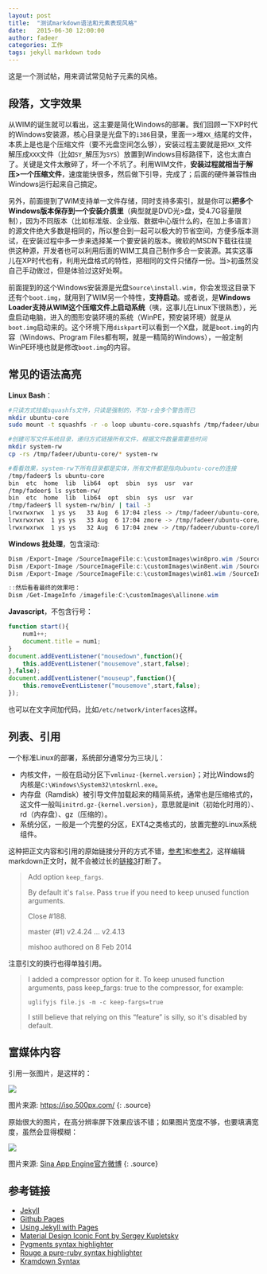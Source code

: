 ```yaml
---
layout: post
title:  "测试markdown语法和元素表现风格"
date:   2015-06-30 12:00:00
author: fadeer
categories: 工作
tags: jekyll markdown todo
---
```


这是一个测试帖，用来调试常见帖子元素的风格。

段落，文字效果
----
从WIM的诞生就可以看出，这主要是简化Windows的部署。我们回顾一下XP时代的Windows安装源，核心目录是光盘下的`i386`目录，里面一>堆`XX_`结尾的文件，本质上是也是个压缩文件（要不光盘空间怎么够），安装过程主要就是把`XX_`文件解压成`XXX`文件（比如`SY_`解压为`SYS`）放置到Windows目标路径下，这也太直白了。关键是文件太散碎了，坏一个不坑了。利用WIM文件，**安装过程就相当于解压>一个压缩文件**，速度能快很多，然后做下引导，完成了；后面的硬件兼容性由Windows运行起来自己搞定。

另外，前面提到了WIM支持单一文件存储，同时支持多索引，就是你可以**把多个Windows版本保存到一个安装介质里**（典型就是DVD光>盘，受4.7G容量限制），因为不同版本（比如标准版、企业版、数据中心版什么的，在加上多语言）的源文件绝大多数是相同的，所以整合到一起可以极大的节省空间，方便多版本测试，在安装过程中多一步来选择某一个要安装的版本。微软的MSDN下载往往提供这种源，开发者也可以利用后面的WIM工具自己制作多合一安装源。其实这事儿在XP时代也有，利用光盘格式的特性，把相同的文件只储存一份。当>初虽然没自己手动做过，但是体验过这好处啊。

前面提到的这个Windows安装源是光盘`Source\install.wim`，你会发现这目录下还有个`boot.img`，就用到了WIM另一个特性，**支持启动**。或者说，是**Windows Loader支持从WIM这个压缩文件上启动系统**（咦，这事儿在Linux下很熟悉），光盘启动电脑，进入的图形安装环境的系统（WinPE，预安装环境）就是从`boot.img`启动来的。这个环境下用`diskpart`可以看到一个X盘，就是`boot.img`的内容（Windows、Program Files都有啊，就是一精简的Windows），一般定制WinPE环境也就是修改`boot.img`的内容。

常见的语法高亮
----
**Linux Bash**：

~~~ bash
#只读方式挂载squashfs文件，只读是强制的，不加-r会多个警告而已
mkdir ubuntu-core
sudo mount -t squashfs -r -o loop ubuntu-core.squashfs /tmp/fadeer/ubuntu-core/

#创建可写文件系统目录，递归方式链接所有文件，根据文件数量需要些时间
mkdir system-rw
cp -rs /tmp/fadeer/ubuntu-core/* system-rw

#看看效果，system-rw下所有目录都是实体，所有文件都是指向ubuntu-core的连接
/tmp/fadeer$ ls ubuntu-core
bin  etc  home  lib  lib64  opt  sbin  sys  usr  var
/tmp/fadeer$ ls system-rw/
bin  etc  home  lib  lib64  opt  sbin  sys  usr  var
/tmp/fadeer$ ll system-rw/bin/ | tail -3
lrwxrwxrwx  1 ys ys   33 Aug  6 17:04 zless -> /tmp/fadeer/ubuntu-core/bin/zless*
lrwxrwxrwx  1 ys ys   33 Aug  6 17:04 zmore -> /tmp/fadeer/ubuntu-core/bin/zmore*
lrwxrwxrwx  1 ys ys   32 Aug  6 17:04 znew -> /tmp/fadeer/ubuntu-core/bin/znew*
~~~

**Windows 批处理**，包含滚动:

~~~ powershell
Dism /Export-Image /SourceImageFile:c:\customImages\win8pro.wim /SourceIndex:1 /DestinationImageFile:c:\customImages\allinone.wim /DestinationName:"Windows 8 Professional"
Dism /Export-Image /SourceImageFile:c:\customImages\win8ent.wim /SourceIndex:1 /DestinationImageFile:c:\customImages\allinone.wim /DestinationName:"Windows 8 Enterprise"
Dism /Export-Image /SourceImageFile:c:\customImages\win81.wim /SourceIndex:1 /DestinationImageFile:c:\customImages\allinone.wim /DestinationName:"Windows 8.1"

::然后看看最终的效果吧：
Dism /Get-ImageInfo /imagefile:C:\customImages\allinone.wim
~~~

<!--preview-end-->
**Javascript**，不包含行号：

~~~ javascript
function start(){
	num1++;
	document.title = num1;
}
document.addEventListener("mousedown",function(){
	this.addEventListener("mousemove",start,false);
},false);
document.addEventListener("mouseup",function(){
	this.removeEventListener("mousemove",start,false);
});
~~~

也可以在文字间加代码，比如`/etc/network/interfaces`这样。

列表、引用
----
一个标准Linux的部署，系统部分通常分为三块儿：

* 内核文件，一般在启动分区下`vmlinuz-{kernel.version}`；对比Windows的内核是`C:\Windows\System32\ntoskrnl.exe`。
* 内存盘（Ramdisk）被引导文件加载起来的精简系统，通常也是压缩格式的，这文件一般叫`initrd.gz-{kernel.version}`，意思就是init（初始化时用的）、rd（内存盘）、gz（压缩的）。
* 系统分区，一般是一个完整的分区，EXT4之类格式的，放置完整的Linux系统组件。

这种把正文内容和引用的原始链接分开的方式不错，[参考1][链接1]和[参考2][链接2]，这样编辑markdown正文时，就不会被过长的[链接3]打断了。

> Add option `keep_fargs`.
>
> By default it's `false`.  Pass `true` if you need to keep unused function arguments.
>
> Close #188.
>
> master (#1)  v2.4.24 … v2.4.13
>
> mishoo authored on 8 Feb 2014

注意引文的换行也得单独引用。

> I added a compressor option for it. To keep unused function arguments, pass keep_fargs: true to the compressor, for example:
>
> `uglifyjs file.js -m -c keep-fargs=true`
>
> I still believe that relying on this “feature” is silly, so it's disabled by default.


富媒体内容
----
引用一张图片，是这样的：

![][pic1]

图片来源: https://iso.500px.com/
{: .source}

原始很大的图片，在高分辨率屏下效果应该不错；如果图片宽度不够，也要填满宽度，虽然会显得模糊：

![](http://7xkxri.com1.z0.glb.clouddn.com/fix_bug.png)

图片来源: [Sina App Engine官方微博](http://www.weibo.com/saet)
{: .source}

参考链接
----
* [Jekyll](http://jekyllrb.com/)
* [Github Pages](https://pages.github.com/)
* [Using Jekyll with Pages](https://help.github.com/articles/using-jekyll-with-pages/)
* [Material Design Iconic Font by Sergey Kupletsky](http://zavoloklom.github.io/material-design-iconic-font/index.html)
* [Pygments syntax highlighter](http://pygments.org/)
* [Rouge a pure-ruby syntax highlighter](https://github.com/jneen/rouge)
* [Kramdown Syntax](http://kramdown.gettalong.org/syntax.html)

<!-- 文内引用链接，不会直接出现在正文里 -->
[链接1]:	http://www.google.com
[链接2]:	http://www.google.com
[链接3]:	http://www.google.com

[pic1]: http://7xkxri.com1.z0.glb.clouddn.com/test-1.jpg
[pic2]: http://7xkxri.com1.z0.glb.clouddn.com/test-2.jpg


